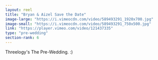 ```yaml
---
layout: reel
title: "Bryan & Aizel Save the Date"
image-large: "https://i.vimeocdn.com/video/589493291_1920x700.jpg"
image-small: "https://i.vimeocdn.com/video/589493291_750x500.jpg"
link: "https://player.vimeo.com/video/121437335"
type: "pre-wedding"
section-rank: 6
---
```

Threelogy's The Pre-Wedding. :)
